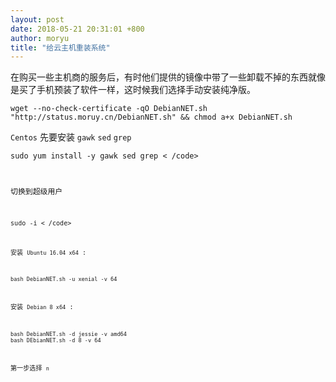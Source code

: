 ```yaml
---
layout: post
date: 2018-05-21 20:31:01 +800
author: moryu
title: "给云主机重装系统"
---
```


在购买一些主机商的服务后，有时他们提供的镜像中带了一些卸载不掉的东西就像是买了手机预装了软件一样，这时候我们选择手动安装纯净版。

```
wget --no-check-certificate -qO DebianNET.sh "http://status.moruy.cn/DebianNET.sh" && chmod a+x DebianNET.sh
```

`Centos` 先要安装 `gawk` `sed` `grep`

<code>sudo yum install -y gawk sed grep < /code>

切换到超级用户

<code>sudo -i < /code>

安装 `Ubuntu 16.04 x64` :
```
bash DebianNET.sh -u xenial -v 64
```

安装 `Debian 8 x64` :
```
bash DebianNET.sh -d jessie -v amd64
bash DEbianNET.sh -d 8 -v 64
```

第一步选择 `n`